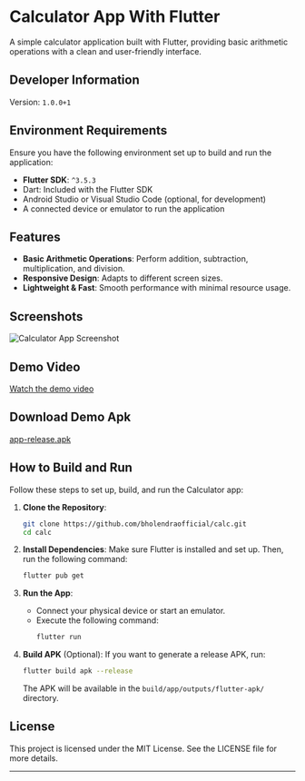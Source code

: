 # Calculator App With Flutter

A simple calculator application built with Flutter, providing basic arithmetic operations with a clean and user-friendly interface.

## Developer Information
Version: `1.0.0+1`

## Environment Requirements
Ensure you have the following environment set up to build and run the application:

- **Flutter SDK**: `^3.5.3`
- Dart: Included with the Flutter SDK
- Android Studio or Visual Studio Code (optional, for development)
- A connected device or emulator to run the application

## Features
- **Basic Arithmetic Operations**: Perform addition, subtraction, multiplication, and division.
- **Responsive Design**: Adapts to different screen sizes.
- **Lightweight & Fast**: Smooth performance with minimal resource usage.

## Screenshots
![Calculator App Screenshot](https://github.com/user-attachments/assets/443542db-8818-48de-b715-b9e4054bd42a)

## Demo Video
[Watch the demo video](https://github.com/user-attachments/assets/c4f3275c-2232-43c3-af49-94444d0aed58)


## Download Demo Apk
[app-release.apk](https://github.com/bholendraofficial/calc/blob/master/design/app-release.apk)

## How to Build and Run
Follow these steps to set up, build, and run the Calculator app:

1. **Clone the Repository**:
   ```bash
   git clone https://github.com/bholendraofficial/calc.git
   cd calc
   ```

2. **Install Dependencies**:
   Make sure Flutter is installed and set up. Then, run the following command:
   ```bash
   flutter pub get
   ```

3. **Run the App**:
    - Connect your physical device or start an emulator.
    - Execute the following command:
      ```bash
      flutter run
      ```

4. **Build APK** (Optional):
   If you want to generate a release APK, run:
   ```bash
   flutter build apk --release
   ```
   The APK will be available in the `build/app/outputs/flutter-apk/` directory.

## License
This project is licensed under the MIT License. See the LICENSE file for more details.

---
